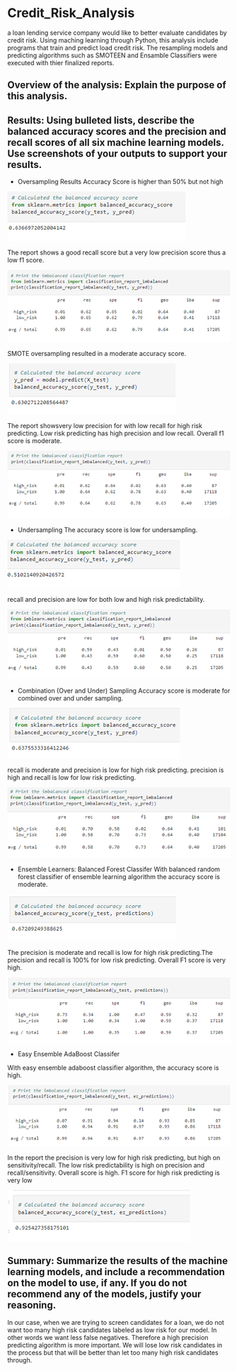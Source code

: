 # Credit_Risk_Analysis

a loan lending service company would like to better evaluate candidates by credit risk. Using maching learning through Python, this analysis include programs that train and predict load credit risk. The resampling models and predicting algorithms such as SMOTEEN and Ensamble Classifiers were executed with thier finalized reports. 

## Overview of the analysis: Explain the purpose of this analysis.

## Results: Using bulleted lists, describe the balanced accuracy scores and the precision and recall scores of all six machine learning models. Use screenshots of your outputs to support your results.

- Oversampling Results
Accuracy Score is higher than 50% but not high

![RANDOM OVERSAMPLING SCORE](https://github.com/XSR700/Credit_Risk_Analysis/blob/main/Screenshots/Naive%20Random%20Oversampling%20Accuracy%20Score.PNG)

The report shows a good recall score but a very low precision score thus a low f1 score. 

![RANDOM OVERSAMPLING REPORT](https://github.com/XSR700/Credit_Risk_Analysis/blob/main/Screenshots/Naive%20Random%20Oversampling%20Report.PNG)

SMOTE oversampling resulted in a moderate accuracy score.

![SMOTE OVERSAMPLING SCORE](https://github.com/XSR700/Credit_Risk_Analysis/blob/main/Screenshots/SMOTE%20Oversampling%20Accuracy%20Score.PNG)

The report showsvery low precision for with low recall for high risk predicting. Low risk predicting has high precision and low recall. Overall f1 score is moderate.  

![SMOTE OVERSAMPLING REPORT](https://github.com/XSR700/Credit_Risk_Analysis/blob/main/Screenshots/SMOTE%20Oversampling%20Report.PNG)


- Undersampling
The accuracy score is low for undersampling.

![UNDERSAMPLING SCORE](https://github.com/XSR700/Credit_Risk_Analysis/blob/main/Screenshots/Undersampling%20Accuracy%20Score.PNG)

recall and precision are low for both low and high risk predictability.

![UNDERSAMPLING REPORT](https://github.com/XSR700/Credit_Risk_Analysis/blob/main/Screenshots/Undersampling%20Report.PNG)


- Combination (Over and Under) Sampling
Accuracy score is moderate for combined over and under sampling.

![COMBO SCORE](https://github.com/XSR700/Credit_Risk_Analysis/blob/main/Screenshots/Combonation%20(Over%20and%20Under)%20Sampling%20Accuracy%20Score.PNG)

recall is moderate and precision is low for high risk predicting. precision is high and recall is low for low risk predicting. 

![COMBO REPORT](https://github.com/XSR700/Credit_Risk_Analysis/blob/main/Screenshots/Combination%20(Over%20and%20Under)%20Sampling%20Report.PNG)



- Ensemble Learners: Balanced Forest Classifer
With balanced random forest classifier of ensemble learning algorithm the accuracy score is moderate. 

![ENSEMBLE SCORE](https://github.com/XSR700/Credit_Risk_Analysis/blob/main/Screenshots/Balanced%20Random%20Forest%20Classifier%20Accuracy%20Score.PNG)

The precision is moderate and recall is low for high risk predicting.The precision and recall is 100% for low risk predicting. Overall F1 score is very high. 

![ENSEMBLE REPORT](https://github.com/XSR700/Credit_Risk_Analysis/blob/main/Screenshots/Balanced%20Random%20Forest%20Classifier%20Report.PNG)

- Easy Ensemble AdaBoost Classifer

With easy ensemble adaboost classifier algorithm, the accuracy score is high.  

![EASY SCORE](https://github.com/XSR700/Credit_Risk_Analysis/blob/main/Screenshots/Easy%20AdaBoost%20Classifier%20Report.PNG)

In the report the precision is very low for high risk predicting, but high on sensitivity/recall. The low risk predictability is high on precision and recall/sensitivity. Overall score is high. F1 score for high risk predicting is very low

![EASY REPORT](https://github.com/XSR700/Credit_Risk_Analysis/blob/main/Screenshots/Easy%20Ensemble%20AdaBoost%20Classifier%20Accuracy%20Score.PNG)


## Summary: Summarize the results of the machine learning models, and include a recommendation on the model to use, if any. If you do not recommend any of the models, justify your reasoning.

In our case, when we are trying to screen candidates for a loan, we do not want too many high risk candidates labeled as low risk for our model. In other words we want less false negatives. Therefore a high precision predicting algorithm is more important. We will lose low risk candidates in the process but that will be better than let too many high risk candidates through.  
